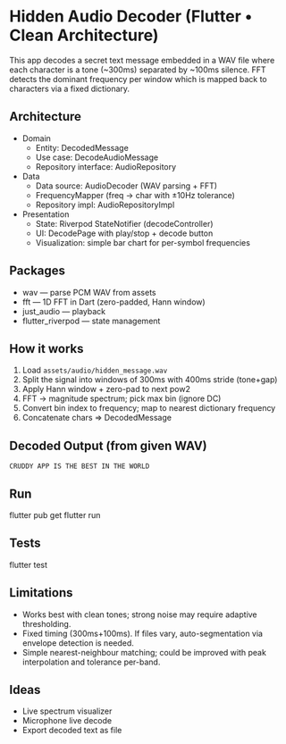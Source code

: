 # Hidden Audio Decoder (Flutter • Clean Architecture)

This app decodes a secret text message embedded in a WAV file where each character
is a tone (~300ms) separated by ~100ms silence. FFT detects the dominant frequency
per window which is mapped back to characters via a fixed dictionary.

## Architecture
- Domain
    - Entity: DecodedMessage
    - Use case: DecodeAudioMessage
    - Repository interface: AudioRepository
- Data
    - Data source: AudioDecoder (WAV parsing + FFT)
    - FrequencyMapper (freq -> char with ±10Hz tolerance)
    - Repository impl: AudioRepositoryImpl
- Presentation
    - State: Riverpod StateNotifier (decodeController)
    - UI: DecodePage with play/stop + decode button
    - Visualization: simple bar chart for per-symbol frequencies

## Packages
- wav — parse PCM WAV from assets
- fft — 1D FFT in Dart (zero-padded, Hann window)
- just_audio — playback
- flutter_riverpod — state management

## How it works
1) Load `assets/audio/hidden_message.wav`
2) Split the signal into windows of 300ms with 400ms stride (tone+gap)
3) Apply Hann window + zero-pad to next pow2
4) FFT -> magnitude spectrum; pick max bin (ignore DC)
5) Convert bin index to frequency; map to nearest dictionary frequency
6) Concatenate chars => DecodedMessage

## Decoded Output (from given WAV)
`CRUDDY APP IS THE BEST IN THE WORLD`

## Run

flutter pub get
flutter run

## Tests
flutter test

## Limitations
- Works best with clean tones; strong noise may require adaptive thresholding.
- Fixed timing (300ms+100ms). If files vary, auto-segmentation via envelope detection is needed.
- Simple nearest-neighbour matching; could be improved with peak interpolation and tolerance per-band.

## Ideas
- Live spectrum visualizer
- Microphone live decode
- Export decoded text as file
